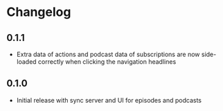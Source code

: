 # Changelog

## 0.1.1
- Extra data of actions and podcast data of subscriptions are now side-loaded correctly
  when clicking the navigation headlines

## 0.1.0
- Initial release with sync server and UI for episodes and podcasts
